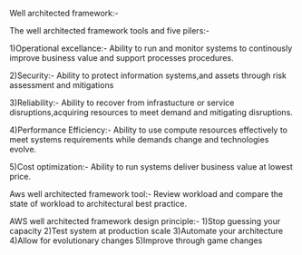 Well architected framework:-

The well architected framework tools and five pilers:-

1)Operational excellance:-
Ability to run and monitor systems to continously improve business value and support processes procedures.

2)Security:-
Ability to protect information systems,and assets through risk assessment and mitigations

3)Reliability:-
Ability to recover from infrastucture or service disruptions,acquiring resources to meet demand and mitigating 
disruptions.

4)Performance Efficiency:-
Ability to use compute resources effectively to meet systems requirements while demands change and technologies evolve.

5)Cost optimization:-
Ability to run systems deliver business value at lowest price.


Aws well architected framework tool:-
Review workload and compare the state of workload to architectural best practice.



AWS well architected framework design principle:-
1)Stop guessing your capacity 
2)Test system at production scale
3)Automate your architecture
4)Allow for evolutionary changes
5)Improve through game changes

